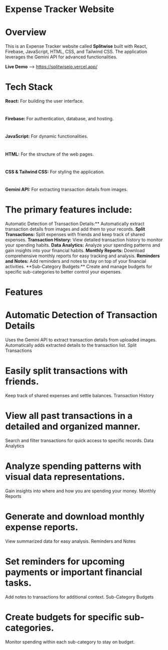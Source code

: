 # Expense Tracker Website

# Overview

This is an Expense Tracker website called **Splitwise** built with React, Firebase, JavaScript, HTML, CSS, and Tailwind CSS. The application leverages the Gemini API for advanced functionalities.

**Live Demo** --> https://splitwiseio.vercel.app/

# Tech Stack

**React:** For building the user interface.

#

**Firebase:** For authentication, database, and hosting.

#

**JavaScript:** For dynamic functionalities.

#

**HTML:** For the structure of the web pages.

#

**CSS & Tailwind CSS:** For styling the application.

#

**Gemini API:** For extracting transaction details from images.

# The primary features include:

Automatic Detection of Transaction Details:** Automatically extract transaction details from images and add them to your records.
**Split Transactions:** Split expenses with friends and keep track of shared expenses.
**Transaction History:** View detailed transaction history to monitor your spending habits.
**Data Analytics:** Analyze your spending patterns and gain insights into your financial habits.
**Monthly Reports:** Download comprehensive monthly reports for easy tracking and analysis.
**Reminders and Notes:** Add reminders and notes to stay on top of your financial activities.
**Sub-Category Budgets:\*\* Create and manage budgets for specific sub-categories to better control your expenses.

# Features

# Automatic Detection of Transaction Details

Uses the Gemini API to extract transaction details from uploaded images.
Automatically adds extracted details to the transaction list.
Split Transactions

# Easily split transactions with friends.

Keep track of shared expenses and settle balances.
Transaction History

# View all past transactions in a detailed and organized manner.

Search and filter transactions for quick access to specific records.
Data Analytics

# Analyze spending patterns with visual data representations.

Gain insights into where and how you are spending your money.
Monthly Reports

# Generate and download monthly expense reports.

View summarized data for easy analysis.
Reminders and Notes

# Set reminders for upcoming payments or important financial tasks.

Add notes to transactions for additional context.
Sub-Category Budgets

# Create budgets for specific sub-categories.

Monitor spending within each sub-category to stay on budget.
